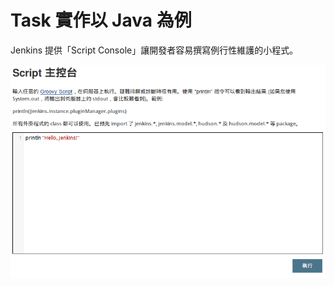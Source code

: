 # Task 實作以 Java 為例

Jenkins 提供「Script Console」讓開發者容易撰寫例行性維護的小程式。

![](images/script-console-hello.png)

